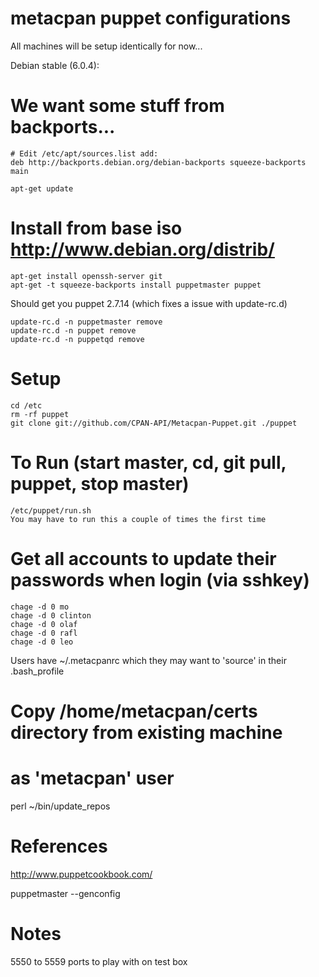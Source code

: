 # metacpan puppet configurations

All machines will be setup identically for now...

Debian stable (6.0.4):

# We want some stuff from backports...
    # Edit /etc/apt/sources.list add:
    deb http://backports.debian.org/debian-backports squeeze-backports main
    
    apt-get update

# Install from base iso http://www.debian.org/distrib/
    apt-get install openssh-server git
    apt-get -t squeeze-backports install puppetmaster puppet

Should get you puppet 2.7.14 (which fixes a issue with update-rc.d)

    update-rc.d -n puppetmaster remove
    update-rc.d -n puppet remove
    update-rc.d -n puppetqd remove

# Setup
    cd /etc
    rm -rf puppet
    git clone git://github.com/CPAN-API/Metacpan-Puppet.git ./puppet
   
# To Run (start master, cd, git pull, puppet, stop master)
    /etc/puppet/run.sh
    You may have to run this a couple of times the first time
    
# Get all accounts to update their passwords when login (via sshkey)
    chage -d 0 mo
    chage -d 0 clinton
    chage -d 0 olaf
    chage -d 0 rafl
    chage -d 0 leo
    
Users have ~/.metacpanrc which they may want to 'source' in their .bash_profile

# Copy /home/metacpan/certs directory from existing machine

# as 'metacpan' user
perl ~/bin/update_repos

# References

http://www.puppetcookbook.com/
                 
puppetmaster --genconfig

# Notes

5550 to 5559 ports to play with on test box